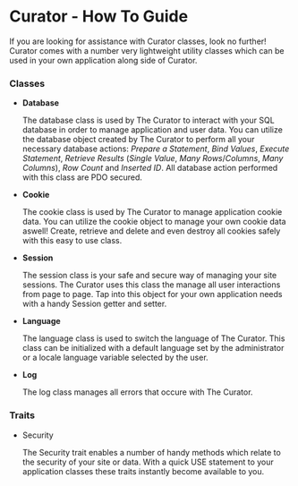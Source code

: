 # <a id="topHOWTO"></a>Curator - How To Guide

If you are looking for assistance with Curator classes, look no further! Curator comes with a number very lightweight utility classes which can be used in your own application along side of Curator.

### Classes
- **Database**

   The database class is used by The Curator to interact with your SQL database in order to manage application and user data. You can utilize the database object created by The Curator to perform all your necessary database actions: *Prepare a Statement*, *Bind Values*, *Execute Statement*, *Retrieve Results* (*Single Value*, *Many Rows*/*Columns*, *Many Columns*), *Row Count* and *Inserted ID*. All database action performed with this class are PDO secured.

- **Cookie**

   The cookie class is used by The Curator to manage application cookie data. You can utilize the cookie object to manage your own cookie data aswell! Create, retrieve and delete and even destroy all cookies safely with this easy to use class.

- **Session**

   The session class is your safe and secure way of managing your site sessions. The Curator uses this class the manage all user interactions from page to page. Tap into this object for your own application needs with a handy Session getter and setter.

- **Language**

   The language class is used to switch the language of The Curator. This class can be initialized with a default language set by the administrator or a locale language variable selected by the user.

- **Log**

   The log class manages all errors that occure with The Curator.


### Traits
- Security

   The Security trait enables a number of handy methods which relate to the security of your site or data. With a quick USE statement to your application classes these traits instantly become available to you.
